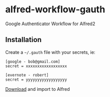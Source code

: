 alfred-workflow-gauth
=====================

Google Authenticator Workflow for Alfred2

Installation
------------

Create a `~/.gauth` file with your secrets, ie:

```
[google - bob@gmail.com]
secret = xxxxxxxxxxxxxxxxxx

[evernote - robert]
secret = yyyyyyyyyyyyyyyyyy
```

[Download](https://github.com/moul/alfred-workflow-gauth/raw/master/Google%20Authenticator.alfredworkflow) and import to Alfred
